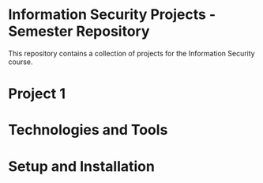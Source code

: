 # Information Security Projects - Semester Repository

This repository contains a collection of projects for the Information Security course.

# Project 1

# Technologies and Tools 

# Setup and Installation
